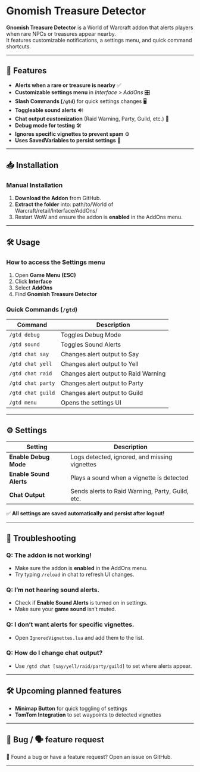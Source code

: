 # Gnomish Treasure Detector

**Gnomish Treasure Detector** is a World of Warcraft addon that alerts players when rare NPCs or treasures appear nearby.  
It features customizable notifications, a settings menu, and quick command shortcuts.

---

## 🌟 Features

-   **Alerts when a rare or treasure is nearby** ✅
-   **Customizable settings menu** in _Interface > AddOns_ 🎛️
-   **Slash Commands (`/gtd`)** for quick settings changes 🖥️
-   **Toggleable sound alerts** 🔊
-   **Chat output customization** (Raid Warning, Party, Guild, etc.) 💬
-   **Debug mode for testing** 🛠️
-   **Ignores specific vignettes to prevent spam** ⚙️
-   **Uses SavedVariables to persist settings** 💾

---

## 📥 Installation

### **Manual Installation**

1. **Download the Addon** from GitHub.
2. **Extract the folder** into: path/to/World of Warcraft/retail/Interface/AddOns/
3. Restart WoW and ensure the addon is **enabled** in the AddOns menu.

---

## 🛠 Usage

### **How to access the Settings menu**

1. Open **Game Menu (ESC)**
2. Click **Interface**
3. Select **AddOns**
4. Find **Gnomish Treasure Detector**

### **Quick Commands (`/gtd`)**

| Command           | Description                          |
| ----------------- | ------------------------------------ |
| `/gtd debug`      | Toggles Debug Mode                   |
| `/gtd sound`      | Toggles Sound Alerts                 |
| `/gtd chat say`   | Changes alert output to Say          |
| `/gtd chat yell`  | Changes alert output to Yell         |
| `/gtd chat raid`  | Changes alert output to Raid Warning |
| `/gtd chat party` | Changes alert output to Party        |
| `/gtd chat guild` | Changes alert output to Guild        |
| `/gtd menu`       | Opens the settings UI                |

---

## ⚙️ Settings

| Setting                 | Description                                      |
| ----------------------- | ------------------------------------------------ |
| **Enable Debug Mode**   | Logs detected, ignored, and missing vignettes    |
| **Enable Sound Alerts** | Plays a sound when a vignette is detected        |
| **Chat Output**         | Sends alerts to Raid Warning, Party, Guild, etc. |

✅ **All settings are saved automatically and persist after logout!**

---

## 🔧 Troubleshooting

### **Q: The addon is not working!**

-   Make sure the addon is **enabled** in the AddOns menu.
-   Try typing `/reload` in chat to refresh UI changes.

### **Q: I’m not hearing sound alerts.**

-   Check if **Enable Sound Alerts** is turned on in settings.
-   Make sure your **game sound** isn’t muted.

### **Q: I don’t want alerts for specific vignettes.**

-   Open `IgnoredVignettes.lua` and add them to the list.

### **Q: How do I change chat output?**

-   Use `/gtd chat [say/yell/raid/party/guild]` to set where alerts appear.

---

## 🛠 Upcoming planned features

-   **Minimap Button** for quick toggling of settings
-   **TomTom Integration** to set waypoints to detected vignettes

---

## 🐞 Bug / 🗣️ feature request

🔧 Found a bug or have a feature request? Open an issue on GitHub.

---
